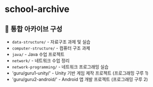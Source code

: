 # school-archive

## 📁 통합 아카이브 구성

- `data-structure/` - 자료구조 과제 및 실습
- `computer-structure/` - 컴퓨터 구조 과제
- `java/` - Java 수업 프로젝트
- `network/` - 네트워크 수업 정리
- `network-programming/` - 네트워크 프로그래밍 실습
- 'guru/guru1-unity/'        - Unity 기반 게임 제작 프로젝트 (프로그래밍 구루 1)
- 'guru/guru2-android/'      - Android 앱 개발 프로젝트 (프로그래밍 구루 2)  
